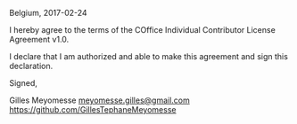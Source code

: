 Belgium, 2017-02-24

I hereby agree to the terms of the COffice Individual Contributor License
Agreement v1.0.

I declare that I am authorized and able to make this agreement and sign this
declaration.

Signed,

Gilles Meyomesse meyomesse.gilles@gmail.com https://github.com/GillesTephaneMeyomesse
